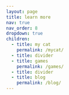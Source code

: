 ```yaml
---
layout: page
title: learn more
nav: true
nav_order: 8
dropdown: true
children:
  - title: my cat
    permalink: /mycat/
  - title: divider
  - title: games
    permalink: /games/
  - title: divider
  - title: blog
    permalink: /blog/
---
```

